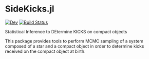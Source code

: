 # SideKicks.jl
[![Dev](https://img.shields.io/badge/docs-dev-blue.svg)](https://orlox.github.io/SideKicks.jl/dev/)
[![Build Status](https://github.com/orlox/SideKicks.jl/actions/workflows/CI.yml/badge.svg?branch=main)](https://github.com/orlox/SideKicks.jl/actions/workflows/CI.yml?query=branch%3Amain)

Statistical Inference to DEtermine KICKS on compact objects

This package provides tools to perform MCMC sampling of a system composed of a star and a compact object in order to determine kicks received on the compact object at birth.
